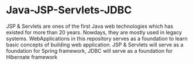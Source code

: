 # Java-JSP-Servlets-JDBC

JSP & Servlets are ones of the first Java web technologies which has existed for more than 20 years. Nowdays, they are mostly used in legacy systems. WebApplications in this repository serves as a foundation to learn basic concepts of building web application. JSP & Servlets will serve as a foundation for Spring framework, JDBC will serve as a foundation for Hibernate framework
